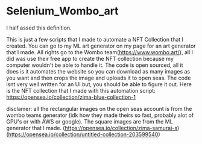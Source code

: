 # Selenium_Wombo_art
I half assed this definition. 

This is just a few scripts that I made to automate a NFT Collection that I created. You can go to my ML art generator on my page for an art generator that I made. All rights go to the Wombo team(https://www.wombo.art/), all I did was use their free app to create the NFT collection because my computer wouldn't be able to handle it. The code is open sourced, all it does is it automates the website so you can download as many images as you want and then crops the image and uploads it to open seas. The code isnt very well written for an UI but, you should be able to figure it out. Here is the NFT collection that I made with this automation script: https://opensea.io/collection/zima-blue-collection-1

disclamer: all the rectangular images on the open seas account is from the wombo teams generator (idk how they made theirs so fast, probably alot of GPU's or with AWS or google). The square images are from the ML generator that I made. (https://opensea.io/collection/zima-samurai-s) (https://opensea.io/collection/untitled-collection-203599540)

